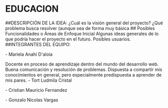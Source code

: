 # EDUCACION
</p> 
</p>
##DESCRIPCIÓN DE LA IDEA: 
¿Cuál es la visión general del proyecto? ¿Qué problema busca resolver (aunque sea de forma muy básica
## Posibles Funcionalidades o Áreas de Enfoque Inicial
Algunas ideas generales de lo que podría hacer el proyecto en el futuro. Posibles usuarios.
##INTEGRANTES DEL EQUIPO: 
</p>
- Mariela Anahí D'aloia
</p> Docente en proceso de aprendizaje dentro del mundo del desarrollo web. Buena comunicación y resolución de problemas. Dispuesta a compartir mis conocimientos en general, pero especialmente predispuesta a aprender de mis pares.
- Tort Ludmila Cristal
</p>
- Cristian Mauricio Fernandez
</p>
- Gonzalo Nicolas Vargas
</p>
